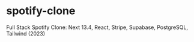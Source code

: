# spotify-clone
Full Stack Spotify Clone: Next 13.4, React, Stripe, Supabase, PostgreSQL, Tailwind (2023)
